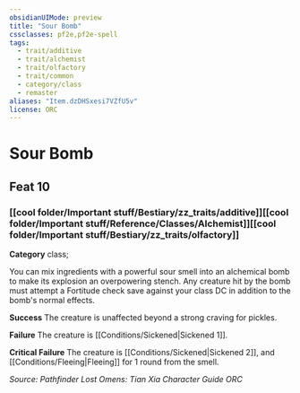 ```yaml
---
obsidianUIMode: preview
title: "Sour Bomb"
cssclasses: pf2e,pf2e-spell
tags:
  - trait/additive
  - trait/alchemist
  - trait/olfactory
  - trait/common
  - category/class
  - remaster
aliases: "Item.dzDHSxesi7VZfU5v"
license: ORC
---
```

# Sour Bomb
## Feat 10
### [[cool folder/Important stuff/Bestiary/zz_traits/additive]][[cool folder/Important stuff/Reference/Classes/Alchemist]][[cool folder/Important stuff/Bestiary/zz_traits/olfactory]]

**Category** class; 




You can mix ingredients with a powerful sour smell into an alchemical bomb to make its explosion an overpowering stench. Any creature hit by the bomb must attempt a Fortitude check save against your class DC in addition to the bomb's normal effects.

**Success** The creature is unaffected beyond a strong craving for pickles.

**Failure** The creature is [[Conditions/Sickened|Sickened 1]].

**Critical Failure** The creature is [[Conditions/Sickened|Sickened 2]], and [[Conditions/Fleeing|Fleeing]] for 1 round from the smell.

*Source: Pathfinder Lost Omens: Tian Xia Character Guide*
*ORC*